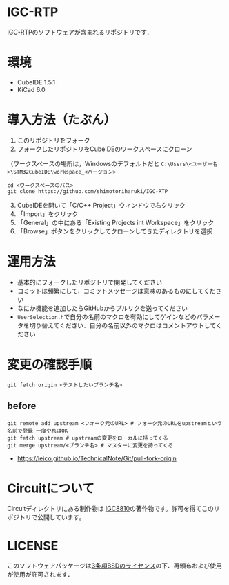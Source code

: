 # IGC-RTP

IGC-RTPのソフトウェアが含まれるリポジトリです．

# 環境

- CubeIDE 1.5.1
- KiCad 6.0

# 導入方法（たぶん）
1. このリポジトリをフォーク 
2. フォークしたリポジトリをCubeIDEのワークスペースにクローン

（ワークスペースの場所は，Windowsのデフォルトだと `C:\Users\<ユーザー名>\STM32CubeIDE\workspace_<バージョン>`

```
cd <ワークスペースのパス>
git clone https://github.com/shimotoriharuki/IGC-RTP
```

3. CubeIDEを開いて「C/C++ Project」ウィンドウで右クリック
4. 「Import」をクリック
5. 「General」の中にある「Existing Projects int Workspace」をクリック
6. 「Browse」ボタンをクリックしてクローンしてきたディレクトリを選択
# 運用方法
* 基本的にフォークしたリポジトリで開発してください
* コミットは頻繁にして，コミットメッセージは意味のあるものにしてください
* なにか機能を追加したらGitHubからプルリクを送ってください
* `UserSelection.h`で自分の名前のマクロを有効にしてゲインなどのパラメータを切り替えてください．自分の名前以外のマクロはコメントアウトしてください
# 変更の確認手順

```shell
git fetch origin <テストしたいブランチ名>
```

## before

```shell
git remote add upstream <フォーク元のURL> # フォーク元のURLをupstreamという名前で登録 一度やればOK
git fetch upstream # upstreamの変更をローカルに持ってくる
git merge upstream/<ブランチ名> # マスターに変更を持ってくる
```

* https://leico.github.io/TechnicalNote/Git/pull-fork-origin

# Circuitについて

Circuitディレクトリにある制作物は
[IGC8810](https://github.com/IGC8810)の著作物です。許可を得てこのリポジトリで公開しています。

# LICENSE

このソフトウェアパッケージは[3条項BSDのライセンス](https://github.com/shimotoriharuki/IGC-RTP/blob/master/LICENSE)の下、再頒布および使用が使用が許可されます．
